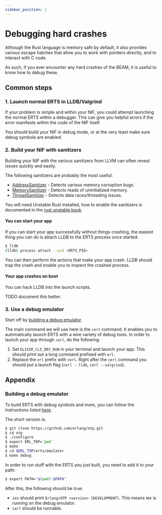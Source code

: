 ```yaml
---
sidebar_position: 1
---
```


# Debugging hard crashes

Although the Rust language is memory safe by default, it also provides various escape hatches that allow you to work with pointers directly, and to interact with C code.

As such, if you ever encounter any hard crashes of the BEAM, it is useful to know how to debug these.

## Common steps

### 1. Launch normal ERTS in LLDB/Valgrind

If your problem is simple and within your NIF, you could attempt launching the normal ERTS within a debugger. This can give you helpful errors if the error manifests within the code of the NIF itself.

You should build your NIF in debug mode, or at the very least make sure debug symbols are enabled.

### 2. Build your NIF with sanitizers

Building your NIF with the various sanitizers from LLVM can often reveal issues quickly and easily.

The following sanitizers are probably the most useful:
* [AddressSanitizer](https://en.wikipedia.org/wiki/AddressSanitizer) - Detects various memory corruption bugs.
* [MemorySanitizer](https://clang.llvm.org/docs/MemorySanitizer.html) - Detects reads of uninitialized memory.
* [ThreadSanitizer](https://clang.llvm.org/docs/ThreadSanitizer.html) - Detects data races/threading issues.

You will need Unstable Rust installed, how to enable the sanitizers is documented in the [rust unstable book](https://doc.rust-lang.org/unstable-book/compiler-flags/sanitizer.html).

#### You can start your app

If you can start your app successfully without things crashing, the easiest thing you can do is attach LLDB to the ERTS process once started.

```bash
$ lldb
(lldb) process attach --pid <ERTS_PID>
```

You can then perform the actions that make your app crash. LLDB should trap the crash and enable you to inspect the crashed process.

#### Your app crashes on boot

You can hack LLDB into the launch scripts.

TODO document this better.

### 3. Use a debug emulator

Start off by [building a debug emulator](#building-a-debug-emulator).

The main command we will use here is the `cerl` command. It enables you to automatically launch ERTS with a wire variety of debug tools. In order to launch your app through `cerl`, do the following:

1. Set `ELIXIR_CLI_DRY_RUN` in your terminal and launch your app. This should print out a long command prefixed with `erl`.
2. Replace the `erl` prefix with `cerl`. Right after the `cerl` command you should put a launch flag (`cerl --lldb`, `cerl --valgrind`).

## Appendix

### Building a debug emulator

To build ERTS with debug symbols and more, you can follow the instructions listed [here](https://github.com/erlang/otp/blob/master/HOWTO/INSTALL.md#how-to-build-a-debug-enabled-erlang-runtime-system).

The short version is:
```bash
$ git clone https://github.com/erlang/otp.git
$ cd otp
$ ./configure
$ export ERL_TOP=`pwd`
$ make
$ cd $ERL_TOP/erts/emulator
$ make debug
```

In order to run stuff with the ERTS you just built, you need to add it to your path:
```bash
$ export PATH="$(pwd):$PATH"
```

After this, the following should be true:
* `iex` should print `Erlang/OTP <version> [DEVELOPMENT]`. This means iex is running on the debug emulator.
* `cerl` should be runnable.
